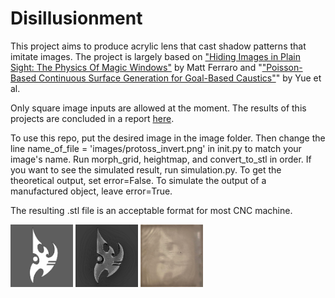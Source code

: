 # Disillusionment
This project aims to produce acrylic lens that cast shadow patterns that imitate images. The project is largely based on ["Hiding Images in Plain Sight: The Physics Of Magic Windows"](https://mattferraro.dev/posts/caustics-engineering) by Matt Ferraro and "["Poisson-Based Continuous Surface Generation for Goal-Based Caustics"](http://nishitalab.org/user/egaku/tog14/yue-continuous-caustics-lens.pdf)" by Yue et al.

Only square image inputs are allowed at the moment. The results of this projects are concluded in a report [here](https://github.com/FS-Far-Star/Disillusionment/blob/main/Caustics_project.pdf). 

To use this repo, put the desired image in the image folder. Then change the line name_of_file = 'images/protoss_invert.png' in init.py to match your image's name. Run morph_grid, heightmap, and convert_to_stl in order. If you want to see the simulated result, run simulation.py. To get the theoretical output, set error=False. To simulate the output of a manufactured object, leave error=True. 

The resulting .stl file is an acceptable format for most CNC machine. 

<img src="https://github.com/FS-Far-Star/Disillusionment/blob/main/images/figure1.png" alt="right" width="100" height="100"> <img src="https://github.com/FS-Far-Star/Disillusionment/blob/main/images/figure2.png" width="100" height="100"> <img src="https://github.com/FS-Far-Star/Disillusionment/blob/main/images/figure3.png" width="100" height="100">
